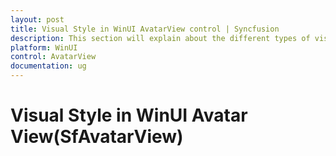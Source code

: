 ```yaml
---
layout: post
title: Visual Style in WinUI AvatarView control | Syncfusion
description: This section will explain about the different types of visual style that exists in WinUI SfAvatarView.
platform: WinUI
control: AvatarView
documentation: ug
---
```


# Visual Style in WinUI Avatar View(SfAvatarView)